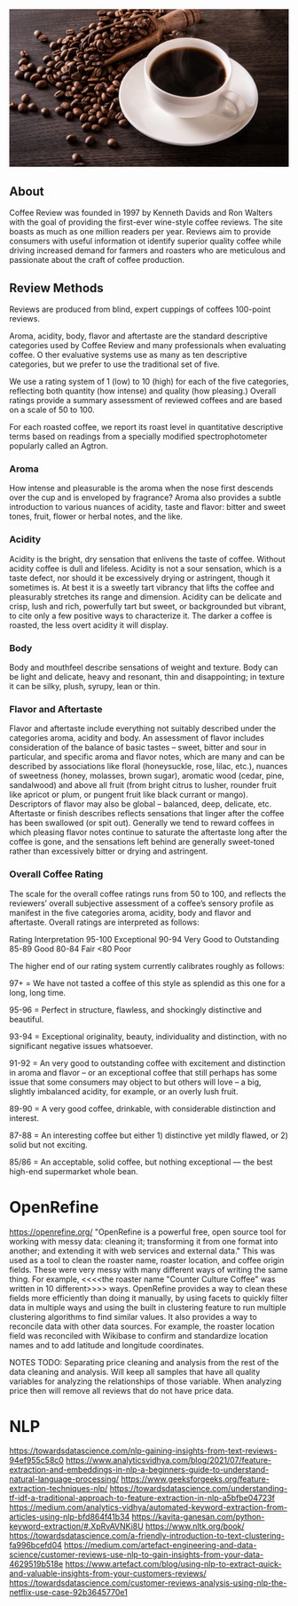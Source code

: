<img title="coffee-beans" alt="Coffe cup and beans" src="/images/cup-beans.jpeg">

## About
Coffee Review was founded in 1997 by Kenneth Davids and Ron Walters with the goal of providing the first-ever wine-style coffee reviews. The site boasts as much as one million readers per year. Reviews aim to provide consumers with useful information ot identify superior quality coffee while driving increased demand for farmers and roasters who are meticulous and passionate about the craft of coffee production.

## Review Methods

Reviews are produced from blind, expert cuppings of coffees 100-point reviews.


Aroma, acidity, body, flavor and aftertaste are the standard descriptive categories used by Coffee Review and many professionals when evaluating coffee. O
ther evaluative systems use as many as ten descriptive categories, but we prefer to use the traditional set of five. 

We use a rating system of 1 (low) to 10 (high) for each of the five categories, reflecting both quantity (how intense) and quality (how pleasing.) Overall ratings provide a summary assessment of reviewed coffees and are based on a scale of 50 to 100.

For each roasted coffee, we report its roast level in quantitative descriptive terms based on readings from a specially modified spectrophotometer popularly called an Agtron.

### Aroma
How intense and pleasurable is the aroma when the nose first descends over the cup and is enveloped by fragrance? Aroma also provides a subtle introduction to various nuances of acidity, taste and flavor: bitter and sweet tones, fruit, flower or herbal notes, and the like.

### Acidity
Acidity is the bright, dry sensation that enlivens the taste of coffee. Without acidity coffee is dull and lifeless. Acidity is not a sour sensation, which is a taste defect, nor should it be excessively drying or astringent, though it sometimes is. At best it is a sweetly tart vibrancy that lifts the coffee and pleasurably stretches its range and dimension. Acidity can be delicate and crisp, lush and rich, powerfully tart but sweet, or backgrounded but vibrant, to cite only a few positive ways to characterize it. The darker a coffee is roasted, the less overt acidity it will display.

### Body
Body and mouthfeel describe sensations of weight and texture. Body can be light and delicate, heavy and resonant, thin and disappointing; in texture it can be silky, plush, syrupy, lean or thin.

### Flavor and Aftertaste
Flavor and aftertaste include everything not suitably described under the categories aroma, acidity and body. An assessment of flavor includes consideration of the balance of basic tastes – sweet, bitter and sour in particular, and specific aroma and flavor notes, which are many and can be described by associations like floral (honeysuckle, rose, lilac, etc.), nuances of sweetness (honey, molasses, brown sugar), aromatic wood (cedar, pine, sandalwood) and above all fruit (from bright citrus to lusher, rounder fruit like apricot or plum, or pungent fruit like black currant or mango). Descriptors of flavor may also be global – balanced, deep, delicate, etc. Aftertaste or finish describes reflects sensations that linger after the coffee has been swallowed (or spit out). Generally we tend to reward coffees in which pleasing flavor notes continue to saturate the aftertaste long after the coffee is gone, and the sensations left behind are generally sweet-toned rather than excessively bitter or drying and astringent.

### Overall Coffee Rating
The scale for the overall coffee ratings runs from 50 to 100, and reflects the reviewers’ overall subjective assessment of a coffee’s sensory profile as manifest in the five categories aroma, acidity, body and flavor and aftertaste. Overall ratings are interpreted as follows:

 
Rating	 Interpretation
95-100	 Exceptional
90-94	 Very Good to Outstanding
85-89	 Good
80-84	 Fair
<80	 Poor
 

The higher end of our rating system currently calibrates roughly as follows:

97+ =  We have not tasted a coffee of this style as splendid as this one for a long, long time.

95-96 = Perfect in structure, flawless, and shockingly distinctive and beautiful.

93-94 = Exceptional originality, beauty, individuality and distinction, with no significant negative issues whatsoever.

91-92 = An very good to outstanding coffee with excitement and distinction in aroma and flavor – or an exceptional coffee that still perhaps has some issue that some consumers may object to but others will love – a big, slightly imbalanced acidity, for example, or an overly lush fruit.

89-90 = A very good coffee, drinkable, with considerable distinction and interest.

87-88 = An interesting coffee but either 1) distinctive yet mildly flawed, or 2) solid but not exciting.

85/86 = An acceptable, solid coffee, but nothing exceptional — the best high-end supermarket whole bean.

 
# OpenRefine
https://openrefine.org/
"OpenRefine is a powerful free, open source tool for working with messy data: cleaning it; transforming it from one format into another; and extending it with web services and external data."
This was used as a tool to clean the roaster name, roaster location, and coffee origin fields. These were very messy with many different ways of writing the same thing. For example, <<<<the roaster name "Counter Culture Coffee" was written in 10 different>>>> ways. OpenRefine provides a way to clean these fields more efficiently than doing it manually, by using facets to quickly filter data in multiple ways and using the built in clustering feature to run multiple clustering algorithms to find similar values. It also provides a way to reconcile data with other data sources. For example, the roaster location field was reconciled with Wikibase to confirm and standardize location names and to add latitude and longitude coordinates.

NOTES TODO:
Separating price cleaning and analysis from the rest of the data cleaning and analysis. 
Will keep all samples that have all quality variables for analyzing the relationships of those 
variable. When analyzing price then will remove all reviews that do not have price data. 


# NLP
https://towardsdatascience.com/nlp-gaining-insights-from-text-reviews-94ef955c58c0
https://www.analyticsvidhya.com/blog/2021/07/feature-extraction-and-embeddings-in-nlp-a-beginners-guide-to-understand-natural-language-processing/
https://www.geeksforgeeks.org/feature-extraction-techniques-nlp/
https://towardsdatascience.com/understanding-tf-idf-a-traditional-approach-to-feature-extraction-in-nlp-a5bfbe04723f
https://medium.com/analytics-vidhya/automated-keyword-extraction-from-articles-using-nlp-bfd864f41b34
https://kavita-ganesan.com/python-keyword-extraction/#.XpRvAVNKi8U
https://www.nltk.org/book/
https://towardsdatascience.com/a-friendly-introduction-to-text-clustering-fa996bcefd04
https://medium.com/artefact-engineering-and-data-science/customer-reviews-use-nlp-to-gain-insights-from-your-data-4629519b518e
https://www.artefact.com/blog/using-nlp-to-extract-quick-and-valuable-insights-from-your-customers-reviews/
https://towardsdatascience.com/customer-reviews-analysis-using-nlp-the-netflix-use-case-92b3645770e1